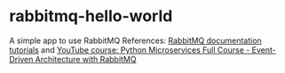 # rabbitmq-hello-world
A simple app to use RabbitMQ
References: [RabbitMQ documentation tutorials](https://www.rabbitmq.com/tutorials) and [YouTube course: Python Microservices Full Course - Event-Driven Architecture with RabbitMQ](https://www.youtube.com/watch?v=ddrucr_aAzA)